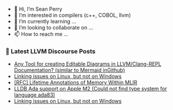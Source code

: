 - 👋 Hi, I’m Sean Perry
- 👀 I’m interested in compilers (c++, COBOL, llvm)
- 🌱 I’m currently learning ...
- 💞️ I’m looking to collaborate on ...
- 📫 How to reach me ...

<!---
s66perry/s66perry is a ✨ special ✨ repository because its `README.md` (this file) appears on your GitHub profile.
You can click the Preview link to take a look at your changes.
--->
### 📕 Latest LLVM Discourse Posts

<!-- DISCOURSE-LLVM:START -->
- [Any Tool for creating Editable Diagrams in LLVM/Clang-REPL Documentation? &lpar;similar to Mermaid inGithub&rpar;](https://discourse.llvm.org/t/any-tool-for-creating-editable-diagrams-in-llvm-clang-repl-documentation-similar-to-mermaid-ingithub/72729#post_3)
- [Linking issues on Linux, but not on Windows](https://discourse.llvm.org/t/linking-issues-on-linux-but-not-on-windows/72738#post_2)
- [[RFC] Lifetime Annotations of Memory Within MLIR](https://discourse.llvm.org/t/rfc-lifetime-annotations-of-memory-within-mlir/72697#post_7)
- [LLDB Ada support on Apple M2 &lpar;Could not find type system for language ada83&rpar;](https://discourse.llvm.org/t/lldb-ada-support-on-apple-m2-could-not-find-type-system-for-language-ada83/72725#post_8)
- [Linking issues on Linux, but not on Windows](https://discourse.llvm.org/t/linking-issues-on-linux-but-not-on-windows/72738#post_1)
<!-- DISCOURSE-LLVM:END -->
